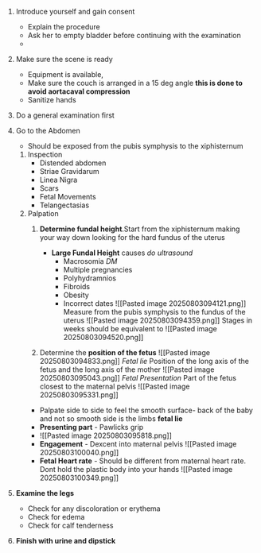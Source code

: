 1. Introduce yourself and gain consent
	- Explain the procedure
	- Ask her to empty bladder before continuing with the examination
	- 
2. Make sure the scene is ready
	- Equipment is available, 
	- Make sure the couch is arranged in a 15 deg angle **this is done to avoid aortacaval compression**
	- Sanitize hands
3. Do a general examination first
4. Go to the Abdomen
	- Should be exposed from the pubis symphysis to the xiphisternum
	1. Inspection
		- Distended abdomen
		- Striae Gravidarum
		- Linea Nigra
		- Scars
		- Fetal Movements
		- Telangectasias
	2. Palpation
		1. **Determine fundal height**.Start from the xiphisternum making your way down looking for the hard fundus of the uterus
			- **Large Fundal Height** causes           *do ultrasound*
				- Macrosomia *DM*
				- Multiple pregnancies
				- Polyhydramnios
				- Fibroids
				- Obesity
				- Incorrect dates
		![[Pasted image 20250803094121.png]]
			 Measure from the pubis symphysis to the fundus of the uterus
		![[Pasted image 20250803094359.png]]
		 Stages in weeks should be equivalent to 
		![[Pasted image 20250803094520.png]]
		
		2. Determine the **position of the fetus**
		![[Pasted image 20250803094833.png]]
			*Fetal lie*
			Position of the long axis of the fetus and the long axis of the mother
			![[Pasted image 20250803095043.png]]
			*Fetal Presentation*
			Part of the fetus closest to the maternal pelvis
			![[Pasted image 20250803095331.png]]
		-  Palpate side to side to feel the smooth surface- back of the baby and not so smooth side is the limbs **fetal lie**
		- **Presenting part** - Pawlicks grip
		- ![[Pasted image 20250803095818.png]]
		- **Engagement** - Dexcent into maternal pelvis
		![[Pasted image 20250803100040.png]]
		-  **Fetal Heart rate** - Should be different from maternal heart rate. Dont hold the plastic body into your hands
		![[Pasted image 20250803100349.png]]

5. **Examine the legs**
	- Check for any discoloration or erythema
	- Check for edema
	- Check for calf tenderness
6. **Finish with urine and dipstick**